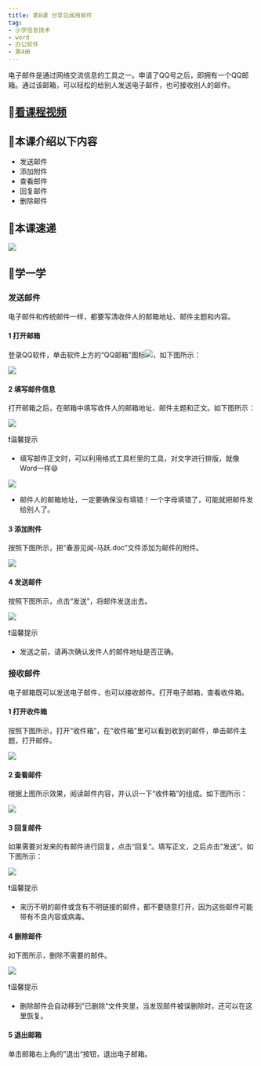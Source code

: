 ```yaml
---
title: 第8课 分享见闻用邮件
tag: 
- 小学信息技术
- word
- 办公软件
- 第4册
---
```

电子邮件是通过网络交流信息的工具之一。申请了QQ号之后，即拥有一个QQ邮箱。通过该邮箱，可以轻松的给别人发送电子邮件，也可接收别人的邮件。
## 🎦[看课程视频](https://itdamo.ke.qq.com/)

## :mega:本课介绍以下内容

- 发送邮件
- 添加附件
- 查看邮件
- 回复邮件
- 删除邮件
## :rainbow:本课速递
![](/courses/ITP4/8.9.png)
## :electric_plug:学一学
### 发送邮件
电子邮件和传统邮件一样，都要写清收件人的邮箱地址、邮件主题和内容。
#### 1 打开邮箱
登录QQ软件，单击软件上方的“QQ邮箱”图标![](/courses/ITP4/8.0.png)，如下图所示：

![](/courses/ITP4/8.1.png)
#### 2 填写邮件信息
打开邮箱之后，在邮箱中填写收件人的邮箱地址、邮件主题和正文。如下图所示：

![](/courses/ITP4/8.2.png)

:heavy_exclamation_mark:温馨提示
- 填写邮件正文时，可以利用格式工具栏里的工具，对文字进行排版，就像Word一样:smile:

![](/courses/ITP4/8.3.png)

- 邮件人的邮箱地址，一定要确保没有填错！一个字母填错了，可能就把邮件发给别人了。
#### 3 添加附件
按照下图所示，把“春游见闻-马跃.doc”文件添加为邮件的附件。

![](/courses/ITP4/8.4.png)
#### 4 发送邮件
按照下图所示，点击“发送”，将邮件发送出去。

![](/courses/ITP4/8.5.png)

:heavy_exclamation_mark:温馨提示
- 发送之前，请再次确认发件人的邮件地址是否正确。

### 接收邮件
电子邮箱既可以发送电子邮件，也可以接收邮件。打开电子邮箱，查看收件箱。
#### 1 打开收件箱
按照下图所示，打开“收件箱”，在“收件箱”里可以看到收到的邮件，单击邮件主题，打开邮件。

![](/courses/ITP4/8.6.png)
#### 2 查看邮件
根据上图所示效果，阅读邮件内容，并认识一下“收件箱”的组成。如下图所示：

![](/courses/ITP4/8.7.png)
#### 3 回复邮件
如果需要对发来的有邮件进行回复，点击“回复“。填写正文，之后点击”发送“。如下图所示：

![](/courses/ITP4/8.8.png)

:heavy_exclamation_mark:温馨提示
- 来历不明的邮件或含有不明链接的邮件，都不要随意打开，因为这些邮件可能带有不良内容或病毒。

#### 4 删除邮件
如下图所示，删除不需要的邮件。

![](/courses/ITP4/8.9.png)

:heavy_exclamation_mark:温馨提示
- 删除邮件会自动移到”已删除“文件夹里，当发现邮件被误删除时，还可以在这里恢复。

#### 5 退出邮箱
单击邮箱右上角的”退出“按钮，退出电子邮箱。
